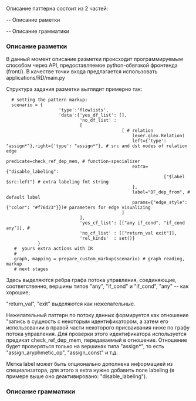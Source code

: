 Описание паттерна состоит из 2 частей:

-- Описание раметки

-- Описание грамматики


### Описание разметки

В данный момент описание разметки происходит программируемым способом через API, предоставляемое python-обвязкой фронтенда (front/).
В качестве точки входа предлагается использовать applications/RD/main.py

Структура задания разметки выглядит примерно так:
```
  # setting the pattern markup:
  scenario = {
                    'type':'flowlists',
                    'data':{'yes_df_list': [],
                            'no_df_list' : 
                            [
                                            [ # relation
                                                lexer.glex.Relation(
                                                left={'type': "assign*"},right={'type': "assign*"}, # src and dst nodes of relation edge
                                                predicate=check_ref_dep_mem, # function-specializer
                                                extra={"disable_labeling":
                                                            ["$label $src:left"] # extra labeling fmt string
                                                },
                                                label="DF_dep_from", # default label
                                                params={"edge_style": {"color": "#f76d23"}})# parameters for edge visualizing
                                            ] 
                            ],
                            'yes_cf_list': [["any if_cond", "if_cond any"]], #
                            'no_cf_list' : [["return_val exit"]],
                            'rel_kinds'  : set()}
            }
   #  yours extra actions with IR
   #        
   graph, mapping = prepare_custom_markup(scenario) # graph reading, markup
   # next stages
```
Здесь выделяются ребра графа потока управления, соединяющие, соответственно, вершины типов "any", "if_cond" и "if_cond", "any" -- как хорошие;

"return_val", "exit" выделяются как нежелательные.

Нежелательный паттерн по потоку данных формируется как отношение "запись в сущность с некоторым идентификатором, а затем его использовании в правой части некоторого присваивания ниже по графу потока управления. Для проверки этого идентификатора используется предикат check_ref_dep_mem, передаваемый в отношение. Отношение будет проверяться только на вершинах типа "assign*", то есть "assign_aryphmetic_op", "assign_const" и т.д.

Метка label может быть опционально дополнена информацией из специализатора, для этого в extra нужно добавить поле labeling (в примере выше оно деактивировано: "disable_labeling").


### Описание грамматики
